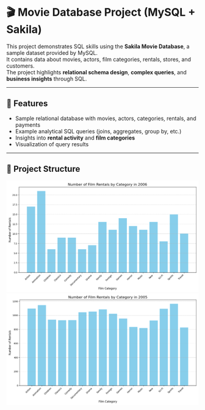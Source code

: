 # 🎬 Movie Database Project (MySQL + Sakila)

This project demonstrates SQL skills using the **Sakila Movie Database**, a sample dataset provided by MySQL.  
It contains data about movies, actors, film categories, rentals, stores, and customers.  
The project highlights **relational schema design**, **complex queries**, and **business insights** through SQL.

---

## 🚀 Features
- Sample relational database with movies, actors, categories, rentals, and payments  
- Example analytical SQL queries (joins, aggregates, group by, etc.)  
- Insights into **rental activity** and **film categories**  
- Visualization of query results  

---

## 📂 Project Structure
![Alt text](rentals_2006.png)
![Alt text](rentals_2005.png)

